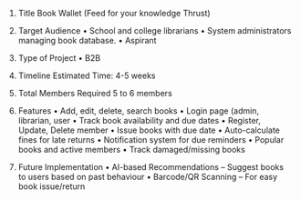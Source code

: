 1. Title
                                                Book Wallet
				                             (Feed for your knowledge Thrust)

2. Target Audience
    • School and college librarians
    • System administrators managing book database.
    • Aspirant
3. Type of Project
    • B2B
4. Timeline
	Estimated Time: 4-5 weeks
5. Total Members Required
   		5 to 6 members
6. Features
    • Add, edit, delete, search books
    • Login page (admin, librarian, user
    • Track book availability and due dates
    • Register, Update, Delete member
    • Issue books with due date
    • Auto-calculate fines for late returns
    • Notification system for due reminders
    • Popular books and active members
    • Track damaged/missing books
7. Future Implementation
    • AI-based Recommendations – Suggest books to users based on past behaviour
    • Barcode/QR Scanning – For easy book issue/return
